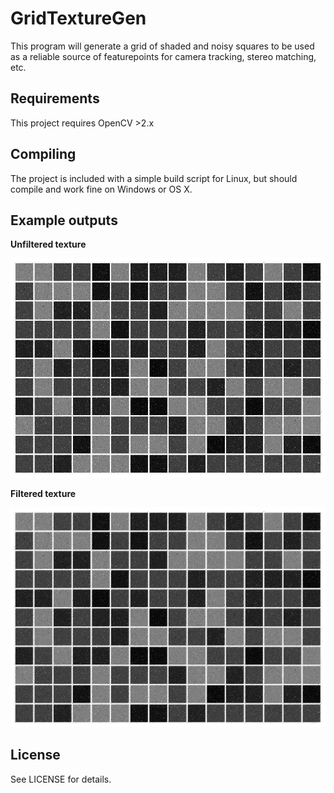 GridTextureGen
==============

This program will generate a grid of shaded and noisy squares to be used as a reliable source of featurepoints
for camera tracking, stereo matching, etc.


Requirements
------------

This project requires OpenCV >2.x


Compiling
---------

The project is included with a simple build script for Linux, but should compile and work fine on Windows or OS X.


Example outputs
---------------

**Unfiltered texture**

![Unfiltered texture](samples/texture.png)

**Filtered texture**

![Filtered texture](samples/filtered_texture.png)


License
-------

See LICENSE for details.
